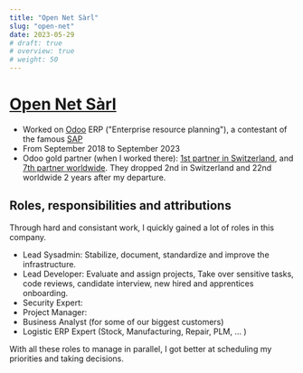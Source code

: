 ```yaml
---
title: "Open Net Sàrl"
slug: "open-net"
date: 2023-05-29
# draft: true
# overview: true
# weight: 50
---
```


# [Open Net Sàrl](https://www.open-net.ch/)
* Worked on [Odoo](https://www.odoo.com/) ERP ("Enterprise resource planning"), a contestant of the famous [SAP](https://www.sap.com)
* From September 2018 to September 2023
* Odoo gold partner (when I worked there): [1st partner in Switzerland](https://www.odoo.com/fr_FR/partners/country/suisse-41), and [7th partner worldwide](https://www.odoo.com/fr_FR/partners?&country_all=True). They dropped 2nd in Switzerland and 22nd worldwide 2 years after my departure.

## Roles, responsibilities and attributions

Through hard and consistant work, I quickly gained a lot of roles in this company. 
- Lead Sysadmin: Stabilize, document, standardize and improve the infrastructure.
- Lead Developer: Evaluate and assign projects, Take over sensitive tasks, code reviews, candidate interview, new hired and apprentices onboarding. 
- Security Expert: 
- Project Manager:  
- Business Analyst (for some of our biggest customers)
- Logistic ERP Expert (Stock, Manufacturing, Repair, PLM, ...  )

With all these roles to manage in parallel, I got better at scheduling my priorities and taking decisions.
